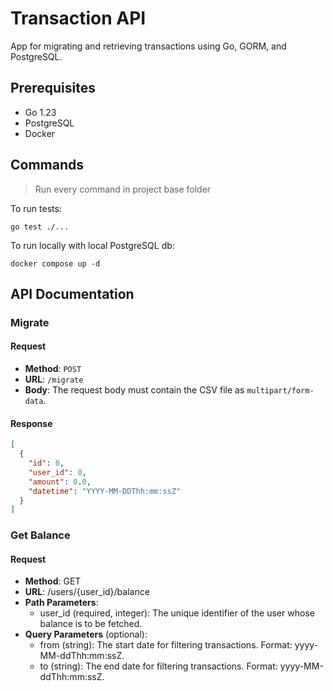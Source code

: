 # Transaction API

App for migrating and retrieving transactions using Go, GORM, and PostgreSQL.

## Prerequisites

- Go 1.23
- PostgreSQL
- Docker

## Commands

> Run every command in project base folder

To run tests:
```shell
go test ./...
```

To run locally with local PostgreSQL db:
```shell
docker compose up -d
```
## API Documentation

### Migrate

#### Request

- **Method**: `POST`
- **URL**: `/migrate`
- **Body**: The request body must contain the CSV file as `multipart/form-data`.

#### Response

```json
[
  {
    "id": 0,
    "user_id": 0,
    "amount": 0.0,
    "datetime": "YYYY-MM-DDThh:mm:ssZ"
  }
]
```

### Get Balance

#### Request

- **Method**: GET
- **URL**: /users/{user_id}/balance
- **Path Parameters**:
  - user_id (required, integer): The unique identifier of the user whose balance is to be fetched.
- **Query Parameters** (optional):
  - from (string): The start date for filtering transactions. Format: yyyy-MM-ddThh:mm:ssZ.
  - to (string): The end date for filtering transactions. Format: yyyy-MM-ddThh:mm:ssZ.